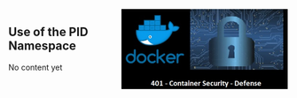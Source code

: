<img align="right" src="./assets/docker_defense_pic_v1.jpg" width="300">

## Use of the PID  Namespace


No content yet

